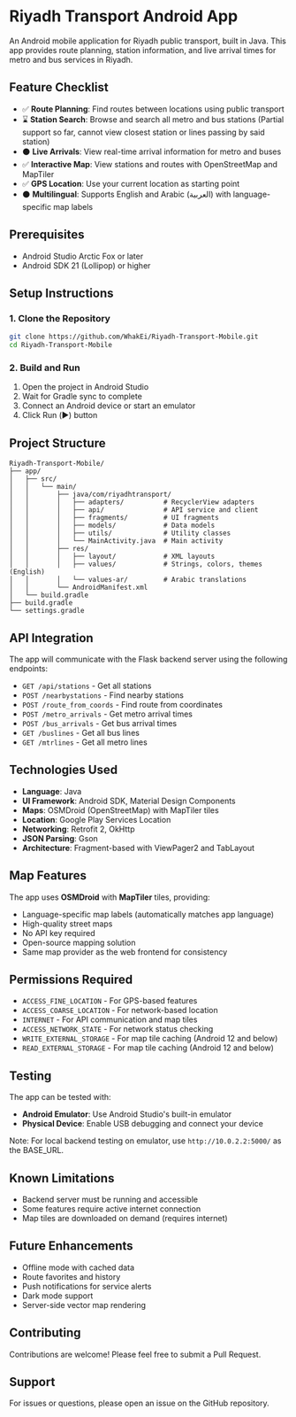 # Riyadh Transport Android App

An Android mobile application for Riyadh public transport, built in Java. This app provides route planning, station information, and live arrival times for metro and bus services in Riyadh.

## Feature Checklist

- ✅ **Route Planning**: Find routes between locations using public transport
- ⌛ **Station Search**: Browse and search all metro and bus stations (Partial support so far, cannot view closest station or lines passing by said station)
- ⚫ **Live Arrivals**: View real-time arrival information for metro and buses
- ✅ **Interactive Map**: View stations and routes with OpenStreetMap and MapTiler
- ✅ **GPS Location**: Use your current location as starting point
- ⚫ **Multilingual**: Supports English and Arabic (العربية) with language-specific map labels

## Prerequisites

- Android Studio Arctic Fox or later
- Android SDK 21 (Lollipop) or higher

## Setup Instructions

### 1. Clone the Repository

```bash
git clone https://github.com/WhakEi/Riyadh-Transport-Mobile.git
cd Riyadh-Transport-Mobile
```

### 2. Build and Run

1. Open the project in Android Studio
2. Wait for Gradle sync to complete
3. Connect an Android device or start an emulator
4. Click Run (▶️) button

## Project Structure

```
Riyadh-Transport-Mobile/
├── app/
│   ├── src/
│   │   └── main/
│   │       ├── java/com/riyadhtransport/
│   │       │   ├── adapters/          # RecyclerView adapters
│   │       │   ├── api/               # API service and client
│   │       │   ├── fragments/         # UI fragments
│   │       │   ├── models/            # Data models
│   │       │   ├── utils/             # Utility classes
│   │       │   └── MainActivity.java  # Main activity
│   │       ├── res/
│   │       │   ├── layout/            # XML layouts
│   │       │   ├── values/            # Strings, colors, themes (English)
│   │       │   └── values-ar/         # Arabic translations
│   │       └── AndroidManifest.xml
│   └── build.gradle
├── build.gradle
└── settings.gradle
```

## API Integration

The app will communicate with the Flask backend server using the following endpoints:

- `GET /api/stations` - Get all stations
- `POST /nearbystations` - Find nearby stations
- `POST /route_from_coords` - Find route from coordinates
- `POST /metro_arrivals` - Get metro arrival times
- `POST /bus_arrivals` - Get bus arrival times
- `GET /buslines` - Get all bus lines
- `GET /mtrlines` - Get all metro lines

## Technologies Used

- **Language**: Java
- **UI Framework**: Android SDK, Material Design Components
- **Maps**: OSMDroid (OpenStreetMap) with MapTiler tiles
- **Location**: Google Play Services Location
- **Networking**: Retrofit 2, OkHttp
- **JSON Parsing**: Gson
- **Architecture**: Fragment-based with ViewPager2 and TabLayout

## Map Features

The app uses **OSMDroid** with **MapTiler** tiles, providing:
- Language-specific map labels (automatically matches app language)
- High-quality street maps
- No API key required
- Open-source mapping solution
- Same map provider as the web frontend for consistency

## Permissions Required

- `ACCESS_FINE_LOCATION` - For GPS-based features
- `ACCESS_COARSE_LOCATION` - For network-based location
- `INTERNET` - For API communication and map tiles
- `ACCESS_NETWORK_STATE` - For network status checking
- `WRITE_EXTERNAL_STORAGE` - For map tile caching (Android 12 and below)
- `READ_EXTERNAL_STORAGE` - For map tile caching (Android 12 and below)

## Testing

The app can be tested with:
- **Android Emulator**: Use Android Studio's built-in emulator
- **Physical Device**: Enable USB debugging and connect your device

Note: For local backend testing on emulator, use `http://10.0.2.2:5000/` as the BASE_URL.

## Known Limitations

- Backend server must be running and accessible
- Some features require active internet connection
- Map tiles are downloaded on demand (requires internet)

## Future Enhancements

- Offline mode with cached data
- Route favorites and history
- Push notifications for service alerts
- Dark mode support
- Server-side vector map rendering

## Contributing

Contributions are welcome! Please feel free to submit a Pull Request.

## Support

For issues or questions, please open an issue on the GitHub repository.
